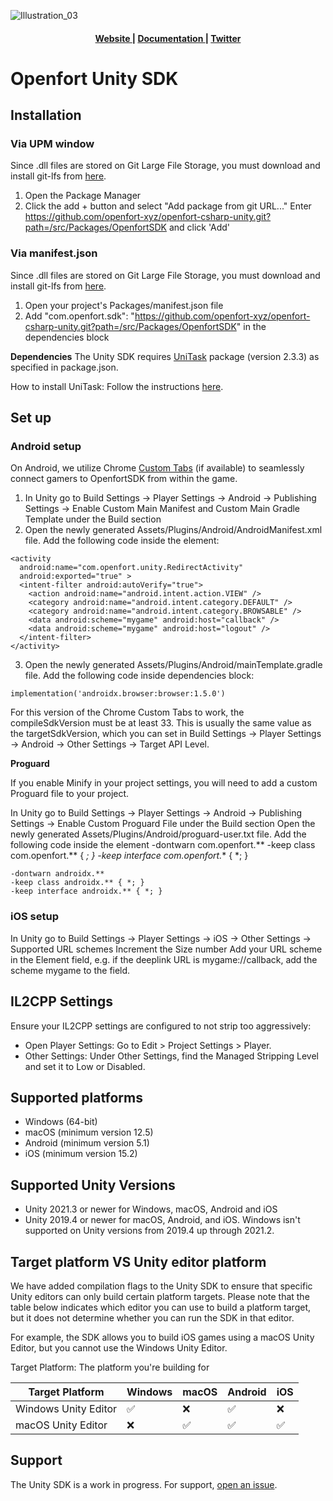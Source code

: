 ![Illustration_03](https://github.com/user-attachments/assets/60e38fd3-2078-4af6-ada5-8eebf35f3f7c)


<div align="center">
  <h4>
    <a href="https://www.openfort.io/">
      Website
    </a>
    <span> | </span>
    <a href="https://www.openfort.io/docs/products/embedded-wallet/unity">
      Documentation
    </a>
    <span> | </span>
    <a href="https://x.com/openfort_hq">
      Twitter
    </a>
  </h4>
</div>

[banner-image]: https://blog-cms.openfort.io/uploads/1_38e40747b6.png

# Openfort Unity SDK

## Installation

### Via UPM window

Since .dll files are stored on Git Large File Storage, you must download and install git-lfs from [here](https://git-lfs.github.com/).
1. Open the Package Manager
2. Click the add + button and select "Add package from git URL..."
Enter https://github.com/openfort-xyz/openfort-csharp-unity.git?path=/src/Packages/OpenfortSDK and click 'Add'

### Via manifest.json
Since .dll files are stored on Git Large File Storage, you must download and install git-lfs from [here](https://git-lfs.github.com/).
1. Open your project's Packages/manifest.json file
2. Add "com.openfort.sdk": "https://github.com/openfort-xyz/openfort-csharp-unity.git?path=/src/Packages/OpenfortSDK" in the dependencies block


**Dependencies**
The Unity SDK requires [UniTask](https://github.com/Cysharp/UniTask) package (version 2.3.3) as specified in package.json.

How to install UniTask:
Follow the instructions [here](https://github.com/Cysharp/UniTask#upm-package).

## Set up

### Android setup

On Android, we utilize Chrome [Custom Tabs](https://developer.chrome.com/docs/android/custom-tabs/) (if available) to seamlessly connect gamers to OpenfortSDK from within the game.

1. In Unity go to Build Settings -> Player Settings -> Android -> Publishing Settings -> Enable Custom Main Manifest and Custom Main Gradle Template under the Build section
2. Open the newly generated Assets/Plugins/Android/AndroidManifest.xml file. Add the following code inside the <application> element:

```
<activity
  android:name="com.openfort.unity.RedirectActivity"
  android:exported="true" >
  <intent-filter android:autoVerify="true">
    <action android:name="android.intent.action.VIEW" />
    <category android:name="android.intent.category.DEFAULT" />
    <category android:name="android.intent.category.BROWSABLE" />
    <data android:scheme="mygame" android:host="callback" />
    <data android:scheme="mygame" android:host="logout" />
  </intent-filter>
</activity>
```

3. Open the newly generated Assets/Plugins/Android/mainTemplate.gradle file. Add the following code inside dependencies block:

```
implementation('androidx.browser:browser:1.5.0')
```


For this version of the Chrome Custom Tabs to work, the compileSdkVersion must be at least 33. This is usually the same value as the targetSdkVersion, which you can set in Build Settings -> Player Settings -> Android -> Other Settings -> Target API Level.

**Proguard**

If you enable Minify in your project settings, you will need to add a custom Proguard file to your project.

In Unity go to Build Settings -> Player Settings -> Android -> Publishing Settings -> Enable Custom Proguard File under the Build section
Open the newly generated Assets/Plugins/Android/proguard-user.txt file. Add the following code inside the <application> element
-dontwarn com.openfort.**
-keep class com.openfort.** { *; }
-keep interface com.openfort.** { *; }

```
-dontwarn androidx.**
-keep class androidx.** { *; }
-keep interface androidx.** { *; }
```


### iOS setup

In Unity go to Build Settings -> Player Settings -> iOS -> Other Settings -> Supported URL schemes
Increment the Size number
Add your URL scheme in the Element field, e.g. if the deeplink URL is mygame://callback, add the scheme mygame to the field.


## IL2CPP Settings

Ensure your IL2CPP settings are configured to not strip too aggressively:

- Open Player Settings: Go to Edit > Project Settings > Player.
- Other Settings: Under Other Settings, find the Managed Stripping Level and set it to Low or Disabled.

## Supported platforms
- Windows (64-bit)
- macOS (minimum version 12.5)
- Android (minimum version 5.1)
- iOS (minimum version 15.2)

## Supported Unity Versions
- Unity 2021.3 or newer for Windows, macOS, Android and iOS
- Unity 2019.4 or newer for macOS, Android, and iOS. Windows isn't supported on Unity versions from 2019.4 up through 2021.2.

## Target platform VS Unity editor platform
We have added compilation flags to the Unity SDK to ensure that specific Unity editors can only build certain platform targets. Please note that the table below indicates which editor you can use to build a platform target, but it does not determine whether you can run the SDK in that editor.

For example, the SDK allows you to build iOS games using a macOS Unity Editor, but you cannot use the Windows Unity Editor.

Target Platform: The platform you're building for

| Target Platform      | Windows | macOS | Android | iOS |
| -------------------- | ------- | ----- | ------- | --- |
| Windows Unity Editor | ✅       | ❌     | ✅       | ❌   |
| macOS Unity Editor   | ❌       | ✅     | ✅       | ✅   |

## Support
The Unity SDK is a work in progress. For support, [open an issue](https://github.com/openfort-xyz/openfort-csharp-unity/issues).
